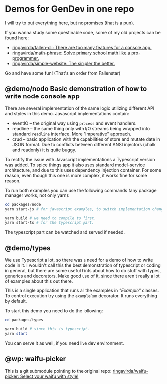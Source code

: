 # Demos for GenDev in one repo

I will try to put everything here, but no promises (that is a pun).

If you wanna study some questinable code, some of my old projects can be found here:

- [ringavirda/fallen-cli: There are too many features for a console app.](https://github.com/ringavirda/fallen-cli)
- [ringavirda/math-phrase: Solve primary school math like a pro-programmer.](https://github.com/ringavirda/math-phrase)
- [ringavirda/simple-website: The simpler the better.](https://github.com/ringavirda/simple-website)

Go and have some fun! (That's an order from Fallenstar)

## @demo/nodo Basic demonstration of how to write node console app

There are several implementation of the same logic utilizing different API and styles in this demo. Javascript implementations contain:

- eventIO – the original way using `process` and event handlers.
- readline – the same thing only with I/O streams being wrapped into standard `readline` interface. More "Imperative" approach.
- crud – basic application with the capabilities of store and mutate date in JSON format. Due to conflicts between different ANSI injectors (chalk and readonly) it is quite buggy.

To rectify the issue with Javascript implementations a Typescript version was added. To spice things app it also uses standard model-service architecture, and due to this uses dependency injection container. For some reason, even though this one is more complex, it works fine for some reason.

To run both examples you can use the following commands (any package manager works, not only yarn):

```powershell
cd packages/node
yarn start-js # for javascript examples, to switch implementation change app.js file.

yarn build # we need to compile ts first.
yarn start-ts # for the typescript part. 
```

The typescript part can be watched and  served if needed.

## @demo/types

We use Typescript a lot, so there was a need for a demo of how to write code in it. I wouldn't call this the best demonstration of typescript or coding in general, but there are some useful hints about how to do stuff with types, generics and decorators. Make good use of it, since there aren't really a lot of examples about this out there.

This is a single application that runs all the examples in _"Example"_ classes. To control execution try using the `exampleRun` decorator. It runs everything by default.

To start this demo you need to do the following:

```powershell
cd packages/types

yarn build # since this is typescript.
yarn start
```

You can serve it as well, if you need live dev environment.

## @wp: waifu-picker

This is a git submodule pointing to the original repo: [ringavirda/waifu-picker: Select your waifu with style!](https://github.com/ringavirda/waifu-picker)
